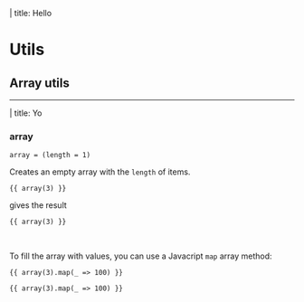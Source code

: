 | title: Hello

# Utils

## Array utils

---

| title: Yo

### array

`array = (length = 1)`

Creates an empty array with the `length` of items.

```
{{ array(3) }}
```

gives the result

`{{ array(3) }}`

<br />

To fill the array with values, you can use a Javacript `map` array method:

```
{{ array(3).map(_ => 100) }}
```

`{{ array(3).map(_ => 100) }}`
